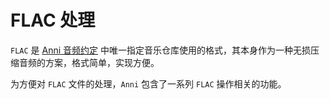 # FLAC 处理

`FLAC` 是 [Anni 音频约定](../01.audio-convention/00.readme.md) 中唯一指定音乐仓库使用的格式，其本身作为一种无损压缩音频的方案，格式简单，实现方便。

为方便对 `FLAC` 文件的处理，`Anni` 包含了一系列 `FLAC` 操作相关的功能。
